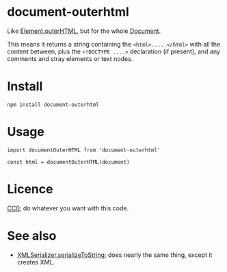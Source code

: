 # document-outerhtml

Like [Element.outerHTML][], but for the whole [Document][].

This means it returns a string containing the `<html>.....</html>` with all the content between, plus the `<!DOCTYPE ....>` declaration (if present), and any comments and stray elements or text nodes.

# Install

    npm install document-outerhtml

# Usage

    import documentOuterHTML from 'document-outerhtml'

    const html = documentOuterHTML(document)

# Licence

[CC0](https://creativecommons.org/publicdomain/zero/1.0/); do whatever you want with this code.

# See also

 - [XMLSerializer.serializeToString][]; does nearly the same thing, except it creates XML.


[Element.outerHTML]: https://developer.mozilla.org/en-US/docs/Web/API/Element/outerHTML
[Document]: https://developer.mozilla.org/en-US/docs/Web/API/Document
[XMLSerializer.serializeToString]: https://developer.mozilla.org/en-US/docs/Web/API/XMLSerializer/serializeToString
